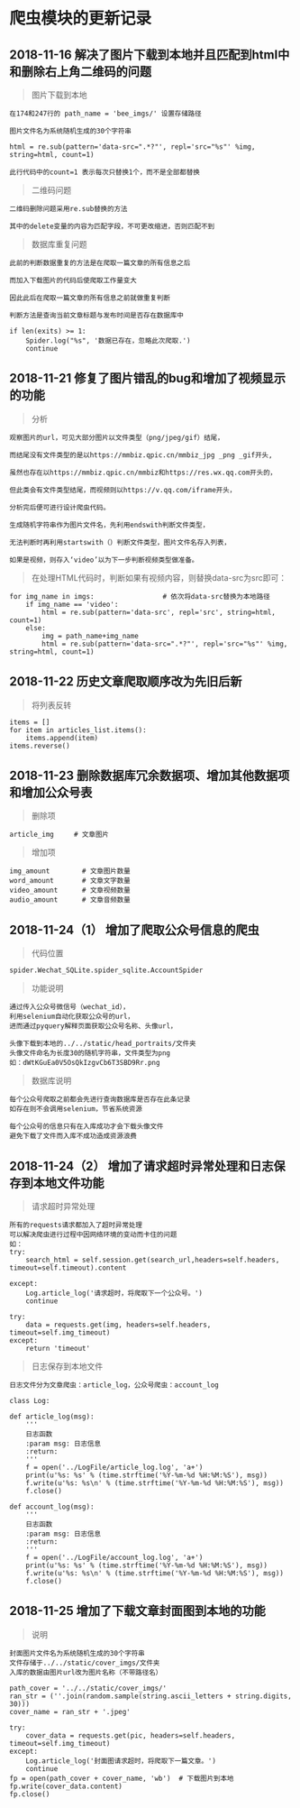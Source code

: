 # 爬虫模块的更新记录  

## 2018-11-16 解决了图片下载到本地并且匹配到html中和删除右上角二维码的问题
 
> 图片下载到本地  

	在174和247行的 path_name = 'bee_imgs/' 设置存储路径  
	
	图片文件名为系统随机生成的30个字符串  
	
	html = re.sub(pattern='data-src=".*?"', repl='src="%s"' %img, string=html, count=1) 
	
	此行代码中的count=1 表示每次只替换1个，而不是全部都替换
	  
	  
> 二维码问题 
  
	二维码删除问题采用re.sub替换的方法  
	
	其中的delete变量的内容为匹配字段，不可更改缩进，否则匹配不到
  
  

>数据库重复问题

	此前的判断数据重复的方法是在爬取一篇文章的所有信息之后  
	
	而加入下载图片的代码后使爬取工作量变大  
	
	因此此后在爬取一篇文章的所有信息之前就做重复判断  
	
	判断方法是查询当前文章标题与发布时间是否存在数据库中
	
	if len(exits) >= 1:
		Spider.log("%s", '数据已存在，忽略此次爬取.')
		continue

## 2018-11-21 修复了图片错乱的bug和增加了视频显示的功能

> 分析    
    
    观察图片的url，可见大部分图片以文件类型（png/jpeg/gif）结尾，
    
    而结尾没有文件类型的是以https://mmbiz.qpic.cn/mmbiz_jpg _png _gif开头,
    
    虽然也存在以https://mmbiz.qpic.cn/mmbiz和https://res.wx.qq.com开头的，
    
    但此类会有文件类型结尾，而视频则以https://v.qq.com/iframe开头，
    
    分析完后便可进行设计爬虫代码。
    
    生成随机字符串作为图片文件名，先利用endswith判断文件类型，
    
    无法判断时再利用startswith（）判断文件类型，图片文件名存入列表，
    
    如果是视频，则存入‘video’以为下一步判断视频类型做准备。
    
> 在处理HTML代码时，判断如果有视频内容，则替换data-src为src即可：

    for img_name in imgs:                 # 依次将data-src替换为本地路径
        if img_name == 'video':
            html = re.sub(pattern='data-src', repl='src', string=html, count=1)
        else:
            img = path_name+img_name
            html = re.sub(pattern='data-src=".*?"', repl='src="%s"' %img, string=html, count=1)
            
## 2018-11-22 历史文章爬取顺序改为先旧后新

> 将列表反转

    items = []
    for item in articles_list.items():
        items.append(item)
    items.reverse()
    
## 2018-11-23 删除数据库冗余数据项、增加其他数据项和增加公众号表

> 删除项

    article_img     # 文章图片 
    
> 增加项

    img_amount        # 文章图片数量
    word_amount       # 文章文字数量
    video_amount      # 文章视频数量
    audio_amount      # 文章音频数量
    
## 2018-11-24（1） 增加了爬取公众号信息的爬虫

> 代码位置

    spider.Wechat_SQLite.spider_sqlite.AccountSpider

> 功能说明

    通过传入公众号微信号（wechat_id），
    利用selenium自动化获取公众号的url，
    进而通过pyquery解释页面获取公众号名称、头像url，
    
    头像下载到本地的../../static/head_portraits/文件夹
    头像文件命名为长度30的随机字符串，文件类型为png
    如：dWtKGuEa0V5OsQkIzgvCb6T3SBD9Rr.png
    
> 数据库说明

    每个公众号爬取之前都会先进行查询数据库是否存在此条记录
    如存在则不会调用selenium，节省系统资源
    
    每个公众号的信息只有在入库成功才会下载头像文件
    避免下载了文件而入库不成功造成资源浪费
    
## 2018-11-24（2） 增加了请求超时异常处理和日志保存到本地文件功能

> 请求超时异常处理

    所有的requests请求都加入了超时异常处理
    可以解决爬虫进行过程中因网络环境的变动而卡住的问题
    如：
    try:
        search_html = self.session.get(search_url,headers=self.headers, timeout=self.timeout).content

    except:
        Log.article_log('请求超时，将爬取下一个公众号。')
        continue
        
    try:
        data = requests.get(img, headers=self.headers, timeout=self.img_timeout)
    except:
        return 'timeout'
        
> 日志保存到本地文件

    日志文件分为文章爬虫：article_log，公众号爬虫：account_log
    
    class Log:

    def article_log(msg):
        '''
        日志函数
        :param msg: 日志信息
        :return:
        '''
        f = open('../LogFile/article_log.log', 'a+')
        print(u'%s: %s' % (time.strftime('%Y-%m-%d %H:%M:%S'), msg))
        f.write(u'%s: %s\n' % (time.strftime('%Y-%m-%d %H:%M:%S'), msg))
        f.close()

    def account_log(msg):
        '''
        日志函数
        :param msg: 日志信息
        :return:
        '''
        f = open('../LogFile/account_log.log', 'a+')
        print(u'%s: %s' % (time.strftime('%Y-%m-%d %H:%M:%S'), msg))
        f.write(u'%s: %s\n' % (time.strftime('%Y-%m-%d %H:%M:%S'), msg))
        f.close()
        
## 2018-11-25 增加了下载文章封面图到本地的功能

> 说明
    
    封面图片文件名为系统随机生成的30个字符串
    文件存储于../../static/cover_imgs/文件夹
    入库的数据由图片url改为图片名称（不带路径名）
    
    path_cover = '../../static/cover_imgs/'
    ran_str = (''.join(random.sample(string.ascii_letters + string.digits, 30)))
    cover_name = ran_str + '.jpeg'

    try:
        cover_data = requests.get(pic, headers=self.headers, timeout=self.img_timeout)
    except:
        Log.article_log('封面图请求超时，将爬取下一篇文章。')
        continue
    fp = open(path_cover + cover_name, 'wb')  # 下载图片到本地
    fp.write(cover_data.content)
    fp.close()